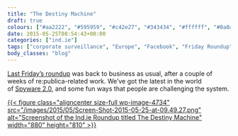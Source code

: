 ```yaml
---
title: "The Destiny Machine"
draft: true
colours: ["#aa2222", "#595959", "#c42e27", "#343434", "#ffffff", "#0a0a0a", "#ffffff"]
date: 2015-05-25T08:54:43+00:00
categories: ["ind.ie"]
tags: ["corporate surveillance", "Europe", "Facebook", "Friday Roundup", "Google", "independence", "Internet.org", "privacy", "trolling", "Twitter", "women"]
body_classes: "blog"
---
```


[Last Friday’s roundup](https://ind.ie/blog/the-destiny-machine/) was back to business as usual, after a couple of weeks of re:publica-related work. We’ve got the latest in the world of [Spyware 2.0](https://ind.ie/you-are-the-product), and some fun ways that people are challenging the system.

[{{< figure class="aligncenter size-full wp-image-4734" src="/images/2015/05/Screen-Shot-2015-05-25-at-09.49.27.png" alt="Screenshot of the Ind.ie Roundup titled The Destiny Machine" width="880" height="810" >}}](https://ind.ie/blog/the-destiny-machine/)

	